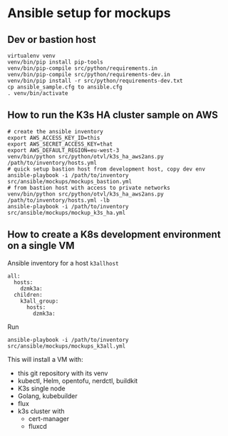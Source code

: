 # Ansible setup for mockups

## Dev or bastion host

    virtualenv venv
    venv/bin/pip install pip-tools
    venv/bin/pip-compile src/python/requirements.in
    venv/bin/pip-compile src/python/requirements-dev.in
    venv/bin/pip install -r src/python/requirements-dev.txt
    cp ansible_sample.cfg to ansible.cfg
    . venv/bin/activate

## How to run the K3s HA cluster sample on AWS

    # create the ansible inventory
    export AWS_ACCESS_KEY_ID=this
    export AWS_SECRET_ACCESS_KEY=that
    export AWS_DEFAULT_REGION=eu-west-3
    venv/bin/python src/python/otvl/k3s_ha_aws2ans.py /path/to/inventory/hosts.yml
    # quick setup bastion host from development host, copy dev env
    ansible-playbook -i /path/to/inventory src/ansible/mockups/mockups_bastion.yml
    # from bastion host with access to private networks
    venv/bin/python src/python/otvl/k3s_ha_aws2ans.py /path/to/inventory/hosts.yml -lb
    ansible-playbook -i /path/to/inventory src/ansible/mockups/mockup_k3s_ha.yml

## How to create a K8s development environment on a single VM

Ansible inventory for a host `k3allhost`

    all:
      hosts:
        dzmk3a:
      children:
        k3all_group:
          hosts:
            dzmk3a:

Run

    ansible-playbook -i /path/to/inventory src/ansible/mockups/mockups_k3all.yml

This will install a VM with:

- this git repository with its venv
- kubectl, Helm, opentofu, nerdctl, buildkit
- K3s single node
- Golang, kubebuilder
- flux
- k3s cluster with
  - cert-manager
  - fluxcd
